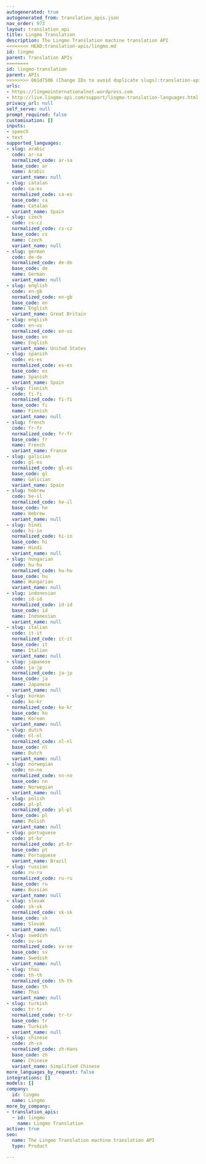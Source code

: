 ```yaml
---
autogenerated: true
autogenerated_from: translation_apis.json
nav_order: 973
layout: translation_api
title: Lingmo Translation
description: The Lingmo Translation machine translation API
<<<<<<<< HEAD:translation-apis/lingmo.md
id: lingmo
parent: Translation APIs
========
id: lingmo-translation
parent: APIs
>>>>>>>> 061d7506 (Change IDs to avoid duplicate slugs):translation-apis/lingmo-translation.md
urls:
- https://lingmointernationalnet.wordpress.com
- http://live.lingmo-api.com/support/lingmo-translation-languages.html
privacy_url: null
self_serve: null
prompt_required: false
customisation: []
inputs:
- speech
- text
supported_languages:
- slug: arabic
  code: ar-sa
  normalized_code: ar-sa
  base_code: ar
  name: Arabic
  variant_name: null
- slug: catalan
  code: ca-es
  normalized_code: ca-es
  base_code: ca
  name: Catalan
  variant_name: Spain
- slug: czech
  code: cs-cz
  normalized_code: cs-cz
  base_code: cs
  name: Czech
  variant_name: null
- slug: german
  code: de-de
  normalized_code: de-de
  base_code: de
  name: German
  variant_name: null
- slug: english
  code: en-gb
  normalized_code: en-gb
  base_code: en
  name: English
  variant_name: Great Britain
- slug: english
  code: en-us
  normalized_code: en-us
  base_code: en
  name: English
  variant_name: United States
- slug: spanish
  code: es-es
  normalized_code: es-es
  base_code: es
  name: Spanish
  variant_name: Spain
- slug: finnish
  code: fi-fi
  normalized_code: fi-fi
  base_code: fi
  name: Finnish
  variant_name: null
- slug: french
  code: fr-fr
  normalized_code: fr-fr
  base_code: fr
  name: French
  variant_name: France
- slug: galician
  code: gl-es
  normalized_code: gl-es
  base_code: gl
  name: Galician
  variant_name: Spain
- slug: hebrew
  code: he-il
  normalized_code: he-il
  base_code: he
  name: Hebrew
  variant_name: null
- slug: hindi
  code: hi-in
  normalized_code: hi-in
  base_code: hi
  name: Hindi
  variant_name: null
- slug: hungarian
  code: hu-hu
  normalized_code: hu-hu
  base_code: hu
  name: Hungarian
  variant_name: null
- slug: indonesian
  code: id-id
  normalized_code: id-id
  base_code: id
  name: Indonesian
  variant_name: null
- slug: italian
  code: it-it
  normalized_code: it-it
  base_code: it
  name: Italian
  variant_name: null
- slug: japanese
  code: ja-jp
  normalized_code: ja-jp
  base_code: ja
  name: Japanese
  variant_name: null
- slug: korean
  code: ko-kr
  normalized_code: ko-kr
  base_code: ko
  name: Korean
  variant_name: null
- slug: dutch
  code: nl-nl
  normalized_code: nl-nl
  base_code: nl
  name: Dutch
  variant_name: null
- slug: norwegian
  code: nn-no
  normalized_code: nn-no
  base_code: nn
  name: Norwegian
  variant_name: null
- slug: polish
  code: pl-pl
  normalized_code: pl-pl
  base_code: pl
  name: Polish
  variant_name: null
- slug: portuguese
  code: pt-br
  normalized_code: pt-br
  base_code: pt
  name: Portuguese
  variant_name: Brazil
- slug: russian
  code: ru-ru
  normalized_code: ru-ru
  base_code: ru
  name: Russian
  variant_name: null
- slug: slovak
  code: sk-sk
  normalized_code: sk-sk
  base_code: sk
  name: Slovak
  variant_name: null
- slug: swedish
  code: sv-se
  normalized_code: sv-se
  base_code: sv
  name: Swedish
  variant_name: null
- slug: thai
  code: th-th
  normalized_code: th-th
  base_code: th
  name: Thai
  variant_name: null
- slug: turkish
  code: tr-tr
  normalized_code: tr-tr
  base_code: tr
  name: Turkish
  variant_name: null
- slug: chinese
  code: zh-cn
  normalized_code: zh-Hans
  base_code: zh
  name: Chinese
  variant_name: Simplified Chinese
more_languages_by_request: false
integrations: []
models: []
company:
  id: lingmo
  name: Lingmo
more_by_company:
- translation_apis:
  - id: lingmo
    name: Lingmo Translation
active: true
seo:
  name: The Lingmo Translation machine translation API
  type: Product

---
```


